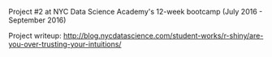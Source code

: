 Project #2 at NYC Data Science Academy's 12-week bootcamp (July 2016 - September 2016)

Project writeup: 
http://blog.nycdatascience.com/student-works/r-shiny/are-you-over-trusting-your-intuitions/
